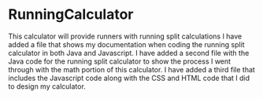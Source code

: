 # RunningCalculator
This calculator will provide runners with running split calculations
I have added a file that shows my documentation when coding the running split calculator in both Java and Javascript.
I have added a second file with the Java code for the running split calculator to show the process I went through with the math portion of this calculator.
I have added a third file that includes the Javascript code along with the CSS and HTML code that I did to design my calculator.

